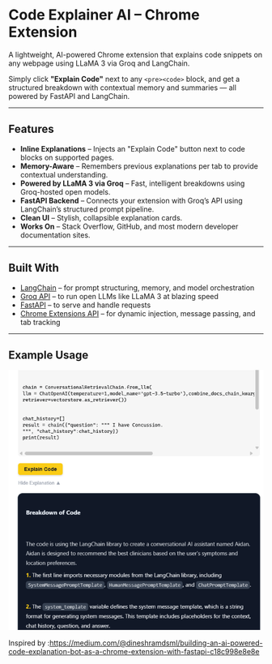 # Code Explainer AI – Chrome Extension

A lightweight, AI-powered Chrome extension that explains code snippets on any webpage using LLaMA 3 via Groq and LangChain.

Simply click **"Explain Code"** next to any `<pre><code>` block, and get a structured breakdown with contextual memory and summaries — all powered by FastAPI and LangChain.

---

## Features

-  **Inline Explanations** – Injects an "Explain Code" button next to code blocks on supported pages.
-  **Memory-Aware** – Remembers previous explanations per tab to provide contextual understanding.
-  **Powered by LLaMA 3 via Groq** – Fast, intelligent breakdowns using Groq-hosted open models.
-  **FastAPI Backend** – Connects your extension with Groq’s API using LangChain’s structured prompt pipeline.
-  **Clean UI** – Stylish, collapsible explanation cards.
-  **Works On** – Stack Overflow, GitHub, and most modern developer documentation sites.

---

## Built With

- [LangChain](https://www.langchain.com/) – for prompt structuring, memory, and model orchestration  
- [Groq API](https://console.groq.com/) – to run open LLMs like LLaMA 3 at blazing speed  
- [FastAPI](https://fastapi.tiangolo.com/) – to serve and handle requests  
- [Chrome Extensions API](https://developer.chrome.com/docs/extensions/) – for dynamic injection, message passing, and tab tracking 

---

## Example Usage
![alt text](misc/image.png)


Inspired by :https://medium.com/@dineshramdsml/building-an-ai-powered-code-explanation-bot-as-a-chrome-extension-with-fastapi-c18c998e8e8e